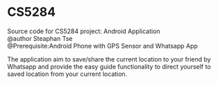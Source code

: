 # CS5284
Source code for CS5284 project: Android Application  
@author Steaphan Tse  
@Prerequisite:Android Phone with GPS Sensor and Whatsapp App 
 
 
The application aim to save/share the current location to your friend by Whatsapp and provide the easy guide functionality to direct yourself to saved location from your current location. 
